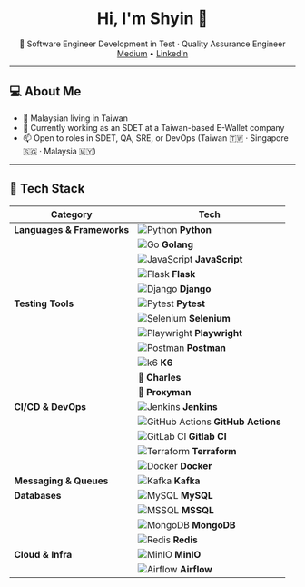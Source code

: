 <h1 align="center">Hi, I'm Shyin 👋</h1>
<p align="center">
  🧪 Software Engineer Development in Test · Quality Assurance Engineer
  <br>
  <a href="https://medium.com/@shyinlim">Medium</a> • 
  <a href="https://www.linkedin.com/in/sh-yin-lim/">LinkedIn</a>
</p>

---

## 💻 About Me
- 🌱 Malaysian living in Taiwan  
- 💼 Currently working as an SDET at a Taiwan-based E-Wallet company  
- 📫 Open to roles in SDET, QA, SRE, or DevOps (Taiwan 🇹🇼 · Singapore 🇸🇬 · Malaysia 🇲🇾)


---

## 🧰 Tech Stack

| Category | Tech |
|----------|------|
| **Languages & Frameworks** | ![Python](https://img.shields.io/badge/-Python-3776AB?logo=python&style=flat-square) **Python** |
|  | ![Go](https://img.shields.io/badge/-Go-00ADD8?logo=go&style=flat-square) **Golang** |
|  | ![JavaScript](https://img.shields.io/badge/-JavaScript-F7DF1E?logo=javascript&style=flat-square) **JavaScript** |
|  | ![Flask](https://img.shields.io/badge/-Flask-000000?logo=flask&style=flat-square) **Flask** |
|  | ![Django](https://img.shields.io/badge/-Django-092E20?logo=django&style=flat-square) **Django** |
| **Testing Tools** | ![Pytest](https://img.shields.io/badge/-Pytest-3776AB?logo=pytest&style=flat-square) **Pytest** |
|  | ![Selenium](https://img.shields.io/badge/-Selenium-43B02A?logo=selenium&style=flat-square) **Selenium** |
|  | ![Playwright](https://img.shields.io/badge/-Playwright-45ba63?logo=playwright&style=flat-square) **Playwright** |
|  | ![Postman](https://img.shields.io/badge/-Postman-FF6C37?logo=postman&style=flat-square) **Postman** |
|  | ![k6](https://img.shields.io/badge/-k6-7D64FF?logo=k6&style=flat-square) **K6** |
|  | 🔲 **Charles** |
|  | 🔲 **Proxyman** |
| **CI/CD & DevOps** | ![Jenkins](https://img.shields.io/badge/-Jenkins-D24939?logo=jenkins&style=flat-square) **Jenkins** |
|  | ![GitHub Actions](https://img.shields.io/badge/-GitHub%20Actions-2088FF?logo=github-actions&style=flat-square) **GitHub Actions** |
|  | ![GitLab CI](https://img.shields.io/badge/-GitLab%20CI-FC6D26?logo=gitlab&style=flat-square) **Gitlab CI** |
|  | ![Terraform](https://img.shields.io/badge/-Terraform-623CE4?logo=terraform&style=flat-square) **Terraform** |
|  | ![Docker](https://img.shields.io/badge/-Docker-2496ED?logo=docker&style=flat-square) **Docker** |
| **Messaging & Queues** | ![Kafka](https://img.shields.io/badge/-Kafka-231F20?logo=apache-kafka&style=flat-square) **Kafka** |
| **Databases** | ![MySQL](https://img.shields.io/badge/-MySQL-4479A1?logo=mysql&style=flat-square) **MySQL** |
|  | ![MSSQL](https://img.shields.io/badge/-MSSQL-CC2927?logo=microsoft-sql-server&style=flat-square) **MSSQL** |
|  | ![MongoDB](https://img.shields.io/badge/-MongoDB-47A248?logo=mongodb&style=flat-square) **MongoDB** |
|  | ![Redis](https://img.shields.io/badge/-Redis-DC382D?logo=redis&style=flat-square) **Redis** |
| **Cloud & Infra** | ![MinIO](https://img.shields.io/badge/-MinIO-CF2B2B?logo=minio&style=flat-square) **MinIO** |
|  | ![Airflow](https://img.shields.io/badge/-Airflow-017CEE?logo=apache-airflow&style=flat-square) **Airflow** |
